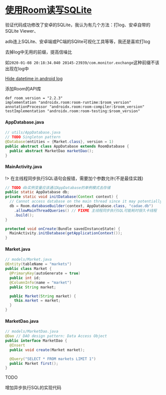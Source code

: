 # [使用Room读写SQLite](/2020/01_1/sqlite_room.md)

验证代码成功修改了安卓的SQLite，我认为有几个方法：打log、安卓自带的SQLite Viewer、

adb连上SQLite、安卓端或PC端的SQlite可视化工具等等，我还是喜欢打log

<i class="fa fa-hashtag"></i>
去掉log中无用的前缀，提高信噪比

如`2020-01-08 20:18:34.040 20145-23939/com.monitor.exchange`这种前缀不该出现在log中

[Hide datetime in android log](https://stackoverflow.com/questions/18125257/how-to-show-only-message-from-log-hide-time-pid-etc-in-android-studio)

<i class="fa fa-hashtag"></i>
添加Room的API库

```
def room_version = "2.2.3"
implementation "androidx.room:room-runtime:$room_version"
annotationProcessor "androidx.room:room-compiler:$room_version"
testImplementation "androidx.room:room-testing:$room_version"
```

<!-- tabs:start -->

#### **AppDatabase.java**

```java
// utils/AppDatabase.java
// TODO Singleton pattern
@Database(entities = {Market.class}, version = 1)
public abstract class AppDatabase extends RoomDatabase {
  public abstract MarketDao marketDao();
}
```

#### **MainActivity.java**

!> 在主线程同步执行SQL语句会报错，需要加个参数允许(不是最佳实践)

```java
// TODO db实例变量应该通过AppDatabase的单例模式去存储
public static AppDatabase db;
private static void initDatabase(Context context) {
  // Cannot access database on the main thread since it may potentially lock the UI for a long period of time.
  db = Room.databaseBuilder(context, AppDatabase.class, "cadae.db")
    .allowMainThreadQueries() // FIXME 主线程同步执行SQL可能耗时很久卡线程
    .build();
}

protected void onCreate(Bundle savedInstanceState) {
  MainActivity.initDatabase(getApplicationContext());
}
```

#### **Market.java**

```java
// models/Market.java
@Entity(tableName = "markets")
public class Market {
  @PrimaryKey(autoGenerate = true)
  public int id;
  @ColumnInfo(name = "market")
  public String market;

  public Market(String market) {
    this.market = market;
  }
}
```

#### **MarketDao.java**

```java
// models/MarketDao.java
@Dao // DAO design pattern: Data Access Object
public interface MarketDao {
  @Insert
  public void create(Market market);

  @Query("SELECT * FROM markets LIMIT 1")
  public Market first();
}
```

<!-- tabs:end -->

<i class="fa fa-hashtag"></i>
TODO

增加异步执行SQL的实现代码